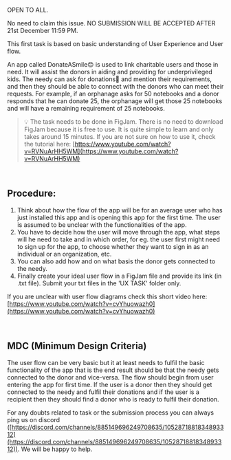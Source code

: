 OPEN TO ALL. 

No need to claim this issue.
NO SUBMISSION WILL BE ACCEPTED AFTER 21st December 11:59 PM.

This first task is based on basic understanding of User Experience and User flow. 

An app called DonateASmile😊 is used to link charitable users and those in need. It will assist the donors in aiding and providing for underprivileged kids. The needy can ask for donations💸 and mention their requirements, and then they should be able to connect with the donors who can meet their requests.
For example, if an orphanage asks for 50 notebooks and a donor responds that he can donate 25, the orphanage will get those 25 notebooks and will have a remaining requirement of 25 notebooks.

> 💡 The task needs to be done in FigJam. There is no need to download FigJam because it is free to use. It is quite simple to learn and only takes around 15 minutes. If you are not sure on how to use it, check the tutorial here: [https://www.youtube.com/watch?v=RVNuArHH5WM](https://www.youtube.com/watch?v=RVNuArHH5WM)



</br>

## Procedure:

1. Think about how the flow of the app will be for an average user who has just installed this app and is opening this app for the first time. The user is assumed to be unclear with the functionalities of the app.
2. You have to decide how the user will move through the app, what steps will he need to take and in which order, for eg. the user first might need to sign up for the app, to choose whether they want to sign in as an individual or an organization, etc. 
3. You can also add how and on what basis the donor gets connected to the needy.
4. Finally create your ideal user flow in a FigJam file and provide its link (in .txt file). Submit your txt files in the 'UX TASK' folder only.

If you are unclear with user flow diagrams check this short video here: [https://www.youtube.com/watch?v=cvYhuowazh0](https://www.youtube.com/watch?v=cvYhuowazh0) 

</br>

## MDC (Minimum Design Criteria)

The user flow can be very basic but it at least needs to fulfil the basic functionality of the app that is the end result should be that the needy gets connected to the donor and vice-versa. The flow should begin from user entering the app for first time. If the user is a donor then they should get connected to the needy and fulfil their donations and if the user is a recipient then they should find a donor who is ready to fulfil their donation.

For any doubts related to task or the submission process you can always ping us on discord ([https://discord.com/channels/885149696249708635/1052871881834893312](https://discord.com/channels/885149696249708635/1052871881834893312)). We will be happy to help.
